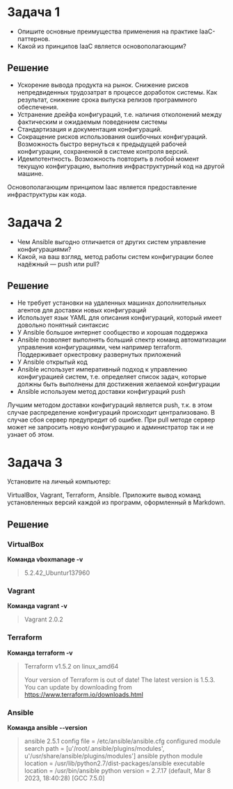 # Задача 1

- Опишите основные преимущества применения на практике IaaC-паттернов.
- Какой из принципов IaaC является основополагающим?

## Решение

- Ускорение вывода продукта на рынок. Снижение рисков непредвиденных трудозатрат в процессе доработок системы. Как результат, снижение срока выпуска релизов программного обеспечения.
- Устранение дрейфа конфигураций, т.е. наличия отколонений между фактическим и ожидаемым поведением системы
- Стандартизация и документация конфигураций. 
- Сокращение рисков использования ошибочных конфигураций. Возможность быстро вернуться к предыдущей рабочей конфигурации, сохраненной в системе контроля версий.
- Идемпотентность. Возможность повторить в любой момент текущую конфигурацию, выполнив инфраструктурный код на другой машине.

Основополагающим принципом Iaac является предоставление инфраструктуры как кода.

# Задача 2

- Чем Ansible выгодно отличается от других систем управление конфигурациями?
- Какой, на ваш взгляд, метод работы систем конфигурации более надёжный — push или pull?

## Решение

- Не требует установки на удаленных машинах дополнительных агентов для доставки новых конфигураций
- Использует язык YAML для описания конфигураций, который имеет довольно понятный синтаксис
- У Ansible большое интернет сообщество и хорошая поддержка
- Ansible позволяет выполнять больший спектр команд автоматизации управления конфигурациями, чем например terraform. Поддерживает оркестровку развернутых приложений
- У Ansible открытый код
- Ansible использует императивный подход к управлению конфигурацией систем, т.е. определяет список задач, которые должны быть выполнены для достижения желаемой конфигурации
- Ansible используем метод доставки конфигураций push

Лучшим методом доставки конфигураций является push, т.к. в этом случае распределение конфигураций происходит централизовано. В случае сбоя сервер предупредит об ошибке. При pull методе сервер может не запросить новую конфигурацию и администратор так и не узнает об этом.

# Задача 3

Установите на личный компьютер:

VirtualBox,
Vagrant,
Terraform,
Ansible.
Приложите вывод команд установленных версий каждой из программ, оформленный в Markdown.

## Решение

### VirtualBox 
**Команда vboxmanage -v**
> 5.2.42_Ubuntur137960

### Vagrant

**Команда vagrant -v**
> Vagrant 2.0.2

### Terraform
 
**Команда terraform -v**
> Terraform v1.5.2
> on linux_amd64
> 
> Your version of Terraform is out of date! The latest version
> is 1.5.3. You can update by downloading from https://www.terraform.io/downloads.html

### Ansible

**Команда  ansible --version**
> ansible 2.5.1
>  config file = /etc/ansible/ansible.cfg
>  configured module search path = [u'/root/.ansible/plugins/modules', u'/usr/share/ansible/plugins/modules']
>  ansible python module location = /usr/lib/python2.7/dist-packages/ansible
>  executable location = /usr/bin/ansible
>  python version = 2.7.17 (default, Mar  8 2023, 18:40:28) [GCC 7.5.0]

 




 

 


